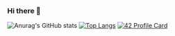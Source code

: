 ### Hi there 👋

![Anurag's GitHub stats](https://github-readme-stats.vercel.app/api?username=a-sabbar&show_icons=true&theme=radical)
[![Top Langs](https://github-readme-stats.vercel.app/api/top-langs/?username=a-sabbar&layout=compact&theme=radical)](https://github.com/ayoub0x1/Ayoub0x1/blob/main/README.md)
[![42 Profile Card](https://1337-readme.vercel.app/api/profile?cursus=42cursus&dark=true&leet_logo=hide&login=asabbar)](https://github.com/mohouyizme/1337-readme)
